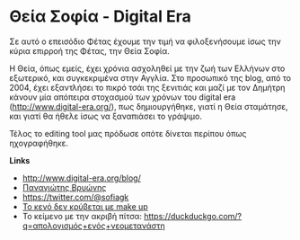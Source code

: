 # Θεία Σοφία - Digital Era

Σε αυτό ο επεισόδιο Φέτας έχουμε την τιμή να φιλοξενήσουμε ίσως την κύρια επιρροή της Φέτας, την Θεία Σοφία.

Η Θεία, όπως εμείς, έχει χρόνια ασχοληθεί με την ζωή των Ελλήνων στο εξωτερικό, και συγκεκριμένα στην Αγγλία. Στο προσωπικό της blog, από το 2004, έχει εξαντλήσει το πικρό τσάι της ξενιτιάς και μαζί με τον Δημήτρη κάνουν μία απόπειρα στοχασμού των χρόνων του digital era (http://www.digital-era.org/), πως δημιουργήθηκε, γιατί η Θεία σταμάτησε, και γιατί θα ήθελε ίσως να ξαναπιάσει το γράψιμο.

Τέλος το editing tool μας πρόδωσε οπότε δίνεται περίπου όπως ηχογραφήθηκε.

**Links**

- <http://www.digital-era.org/blog/>
- [Παναγιώτης Βρυώνης](http://blog.vrypan.net/)
- <https://twitter.com/@sofiagk>
- [Το κενό δεν κρύβεται με make up](http://www.digital-era.org/blog/?p=5868)
- Το κείμενο με την ακριβή πίτσα: <https://duckduckgo.com/?q=απολογισμός+ενός+νεομετανάστη>

